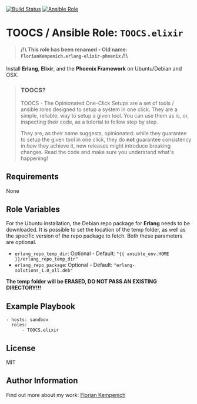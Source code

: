 [![Build Status](https://travis-ci.org/TOOCS/elixir.svg?branch=master)](https://travis-ci.org/TOOCS/elixir) [![Ansible Role](https://img.shields.io/ansible/role/36202.svg)](https://galaxy.ansible.com/TOOCS/elixir)


# TOOCS / Ansible Role: `TOOCS.elixir`
> #### /!\ This role has been renamed - Old name: `FlorianKempenich.erlang-elixir-phoenix` /!\

Install **Erlang**, **Elixir**, and the **Phoenix Framework** on Ubuntu/Debian and OSX.

> ### TOOCS?
> TOOCS - The Opinionated One-Click Setups are a set of tools / ansible roles designed to setup a system in one click. They are a simple, reliable, way to setup a given tool. You can use them as is, or, inspecting their code, as a tutorial to follow step by step.
>
> They are, as their name suggests, opinionated: while they guarantee to setup the given tool in one click, they do **not** guarantee consistency in _how_ they achieve it, new releases might introduce breaking changes.
> Read the code and make sure you understand what's happening!

## Requirements
None

## Role Variables
For the Ubuntu installation, the Debian repo package for **Erlang** needs to be downloaded.
It is possible to set the location of the temp folder, as well as the specific version of the repo package to fetch.
Both these parameters are optional.

* `erlang_repo_temp_dir`: Optional - Default: `"{{ ansible_env.HOME }}/erlang_repo_temp_dir"`
* `erlang_repo_package`: Optional - Default: `"erlang-solutions_1.0_all.deb"`

**The temp folder will be ERASED, DO NOT PASS AN EXISTING DIRECTORY!!!**

## Example Playbook
```
- hosts: sandbox
  roles:
      - TOOCS.elixir
```

## License
MIT

## Author Information
Find out more about my work: [Florian Kempenich](https://floriankempenich.com)
